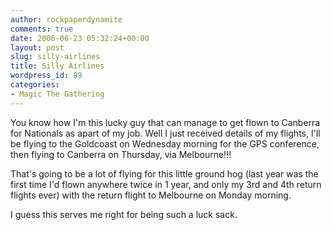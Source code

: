 ```yaml
---
author: rockpaperdynamite
comments: true
date: 2006-06-23 05:32:24+00:00
layout: post
slug: silly-airlines
title: Silly Airlines
wordpress_id: 89
categories:
- Magic The Gathering
---
```


You know how I'm this lucky guy that can manage to get flown to Canberra for Nationals as apart of my job. Well I just received details of my flights, I'll be flying to the Goldcoast on Wednesday morning for the GPS conference, then flying to Canberra on Thursday, via Melbourne!!!

That's going to be a lot of flying for this little ground hog (last year was the first time I'd flown anywhere twice in 1 year, and only my 3rd and 4th return flights ever) with the return flight to Melbourne on Monday morning.

I guess this serves me right for being such a luck sack.
